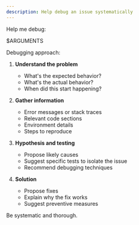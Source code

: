 ```yaml
---
description: Help debug an issue systematically
---
```


Help me debug:

$ARGUMENTS

Debugging approach:
1. **Understand the problem**
   - What's the expected behavior?
   - What's the actual behavior?
   - When did this start happening?

2. **Gather information**
   - Error messages or stack traces
   - Relevant code sections
   - Environment details
   - Steps to reproduce

3. **Hypothesis and testing**
   - Propose likely causes
   - Suggest specific tests to isolate the issue
   - Recommend debugging techniques

4. **Solution**
   - Propose fixes
   - Explain why the fix works
   - Suggest preventive measures

Be systematic and thorough.
